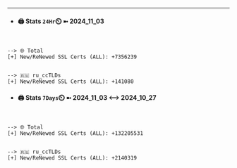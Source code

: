 

---
- #### 🖨️ **Stats** `24Hr`⏲️ ➼ 2024_11_03
```console


--> 🌐 Total
[+] New/ReNewed SSL Certs (ALL): +7356239


--> 🇷🇺 ru_ccTLDs
[+] New/ReNewed SSL Certs (ALL): +141080

```

- #### 🖨️ **Stats** `7Days`⏲️ ➼ 2024_11_03 <--> 2024_10_27
```console


--> 🌐 Total
[+] New/ReNewed SSL Certs (ALL): +132205531


--> 🇷🇺 ru_ccTLDs
[+] New/ReNewed SSL Certs (ALL): +2140319

```

